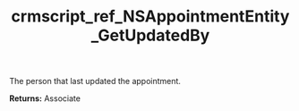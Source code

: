 ﻿---
title: crmscript_ref_NSAppointmentEntity_GetUpdatedBy
description: Associate NSAppointmentEntity.GetUpdatedBy()
intellisense: NSAppointmentEntity.GetUpdatedBy
keywords: NSAppointmentEntity, GetUpdatedBy
so.topic: reference
---

The person that last updated the appointment.

**Returns:** Associate


